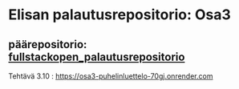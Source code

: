 # Elisan palautusrepositorio: Osa3
## päärepositorio: [fullstackopen_palautusrepositorio](https://github.com/Eppepa03/fullstackopen_palautusrepositorio)

Tehtävä 3.10 : https://osa3-puhelinluettelo-70gj.onrender.com


